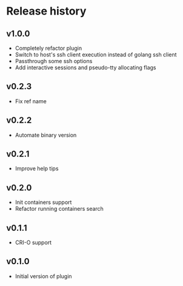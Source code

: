 # Release history

## v1.0.0

- Completely refactor plugin
- Switch to host's ssh client execution instead of golang ssh client
- Passthrough some ssh options
- Add interactive sessions and pseudo-tty allocating flags

## v0.2.3

- Fix ref name

## v0.2.2

- Automate binary version

## v0.2.1

- Improve help tips

## v0.2.0

- Init containers support
- Refactor running containers search

## v0.1.1

- CRI-O support

## v0.1.0

- Initial version of plugin
